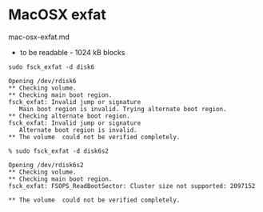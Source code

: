 # MacOSX exfat

mac-osx-exfat.md

*  to be readable - 1024 kB blocks
 
```
sudo fsck_exfat -d disk6  
```

```
Opening /dev/rdisk6
** Checking volume.
** Checking main boot region.
fsck_exfat: Invalid jump or signature
   Main boot region is invalid. Trying alternate boot region.
** Checking alternate boot region.
fsck_exfat: Invalid jump or signature
   Alternate boot region is invalid.
** The volume  could not be verified completely.
```

```
% sudo fsck_exfat -d disk6s2
```

```
Opening /dev/rdisk6s2
** Checking volume.
** Checking main boot region.
fsck_exfat: FSOPS_ReadBootSector: Cluster size not supported: 2097152

** The volume  could not be verified completely.

```